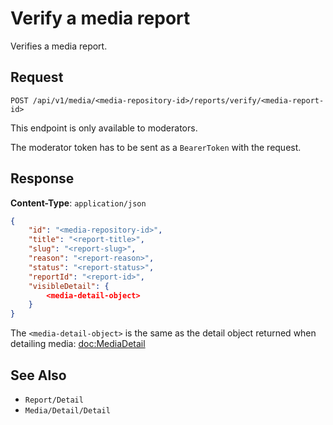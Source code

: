 # Verify a media report

Verifies a media report.

## Request

    POST /api/v1/media/<media-repository-id>/reports/verify/<media-report-id>

This endpoint is only available to moderators.

The moderator token has to be sent as a `BearerToken` with the request.

## Response

**Content-Type**: `application/json`

```json
{
    "id": "<media-repository-id>",
    "title": "<report-title>",
    "slug": "<report-slug>",
    "reason": "<report-reason>",
    "status": "<report-status>",
    "reportId": "<report-id>",
    "visibleDetail": {
        <media-detail-object>
    }
}
```

The `<media-detail-object>` is the same as the detail object returned when detailing media: <doc:MediaDetail>

## See Also

* ``Report/Detail``
* ``Media/Detail/Detail``
